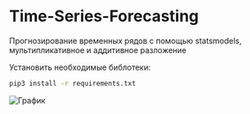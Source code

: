 # Time-Series-Forecasting
Прогнозирование временных рядов с помощью statsmodels, мультипликативное и аддитивное разложение

Установить необходимые библотеки:
```bash
pip3 install -r requirements.txt
```
![График](https://github.com/rus121/vk_bot/blob/main/example.gif)

